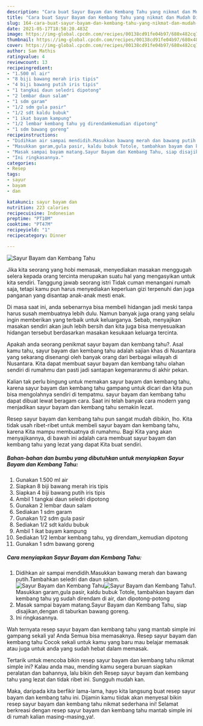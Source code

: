 ```yaml
---
description: "Cara buat Sayur Bayam dan Kembang Tahu yang nikmat dan Mudah Dibuat"
title: "Cara buat Sayur Bayam dan Kembang Tahu yang nikmat dan Mudah Dibuat"
slug: 164-cara-buat-sayur-bayam-dan-kembang-tahu-yang-nikmat-dan-mudah-dibuat
date: 2021-05-17T18:58:20.483Z
image: https://img-global.cpcdn.com/recipes/00138cd91fe04b97/680x482cq70/sayur-bayam-dan-kembang-tahu-foto-resep-utama.jpg
thumbnail: https://img-global.cpcdn.com/recipes/00138cd91fe04b97/680x482cq70/sayur-bayam-dan-kembang-tahu-foto-resep-utama.jpg
cover: https://img-global.cpcdn.com/recipes/00138cd91fe04b97/680x482cq70/sayur-bayam-dan-kembang-tahu-foto-resep-utama.jpg
author: Sam Mathis
ratingvalue: 4
reviewcount: 13
recipeingredient:
- "1.500 ml air"
- "8 biji bawang merah iris tipis"
- "4 biji bawang putih iris tipis"
- "1 tangkai daun seledri dipotong"
- "2 lembar daun salam"
- "1 sdm garam"
- "1/2 sdm gula pasir"
- "1/2 sdt kaldu bubuk"
- "1 ikat bayam kampung"
- "1/2 lembar kembang tahu yg direndamkemudian dipotong"
- "1 sdm bawang goreng"
recipeinstructions:
- "Didihkan air sampai mendidih.Masukkan bawang merah dan bawang putih.Tambahkan seledri dan daun salam."
- "Masukkan garam,gula pasir, kaldu bubuk Totole, tambahkan bayam dan kembang tahu yg sudah direndam di air, dan dipotong-potong"
- "Masak sampai bayam matang.Sayur Bayam dan Kembang Tahu, siap disajikan,dengan di taburkan bawang goreng."
- "Ini ringkasannya."
categories:
- Resep
tags:
- sayur
- bayam
- dan

katakunci: sayur bayam dan 
nutrition: 223 calories
recipecuisine: Indonesian
preptime: "PT10M"
cooktime: "PT47M"
recipeyield: "1"
recipecategory: Dinner

---
```



![Sayur Bayam dan Kembang Tahu](https://img-global.cpcdn.com/recipes/00138cd91fe04b97/680x482cq70/sayur-bayam-dan-kembang-tahu-foto-resep-utama.jpg)

Jika kita seorang yang hobi memasak, menyediakan masakan menggugah selera kepada orang tercinta merupakan suatu hal yang mengasyikan untuk kita sendiri. Tanggung jawab seorang istri Tidak cuman menangani rumah saja, tetapi kamu pun harus menyediakan keperluan gizi terpenuhi dan juga panganan yang disantap anak-anak mesti enak.

Di masa  saat ini, anda sebenarnya bisa membeli hidangan jadi meski tanpa harus susah membuatnya lebih dulu. Namun banyak juga orang yang selalu ingin memberikan yang terbaik untuk keluarganya. Sebab, menyajikan masakan sendiri akan jauh lebih bersih dan kita juga bisa menyesuaikan hidangan tersebut berdasarkan masakan kesukaan keluarga tercinta. 



Apakah anda seorang penikmat sayur bayam dan kembang tahu?. Asal kamu tahu, sayur bayam dan kembang tahu adalah sajian khas di Nusantara yang sekarang disenangi oleh banyak orang dari berbagai wilayah di Nusantara. Kita dapat membuat sayur bayam dan kembang tahu olahan sendiri di rumahmu dan pasti jadi santapan kegemaranmu di akhir pekan.

Kalian tak perlu bingung untuk memakan sayur bayam dan kembang tahu, karena sayur bayam dan kembang tahu gampang untuk dicari dan kita pun bisa mengolahnya sendiri di tempatmu. sayur bayam dan kembang tahu dapat dibuat lewat beragam cara. Saat ini telah banyak cara modern yang menjadikan sayur bayam dan kembang tahu semakin lezat.

Resep sayur bayam dan kembang tahu pun sangat mudah dibikin, lho. Kita tidak usah ribet-ribet untuk membeli sayur bayam dan kembang tahu, karena Kita mampu membuatnya di rumahmu. Bagi Kita yang akan menyajikannya, di bawah ini adalah cara membuat sayur bayam dan kembang tahu yang lezat yang dapat Kita buat sendiri.

<!--inarticleads1-->

##### Bahan-bahan dan bumbu yang dibutuhkan untuk menyiapkan Sayur Bayam dan Kembang Tahu:

1. Gunakan 1.500 ml air
1. Siapkan 8 biji bawang merah iris tipis
1. Siapkan 4 biji bawang putih iris tipis
1. Ambil 1 tangkai daun seledri dipotong
1. Gunakan 2 lembar daun salam
1. Sediakan 1 sdm garam
1. Gunakan 1/2 sdm gula pasir
1. Sediakan 1/2 sdt kaldu bubuk
1. Ambil 1 ikat bayam kampung
1. Sediakan 1/2 lembar kembang tahu, yg direndam,,kemudian dipotong
1. Gunakan 1 sdm bawang goreng




<!--inarticleads2-->

##### Cara menyiapkan Sayur Bayam dan Kembang Tahu:

1. Didihkan air sampai mendidih.Masukkan bawang merah dan bawang putih.Tambahkan seledri dan daun salam.
<img src="https://img-global.cpcdn.com/steps/7a60901832f9f8b1/160x128cq70/sayur-bayam-dan-kembang-tahu-langkah-memasak-1-foto.jpg" alt="Sayur Bayam dan Kembang Tahu"><img src="https://img-global.cpcdn.com/steps/7bc4173fc3e00a34/160x128cq70/sayur-bayam-dan-kembang-tahu-langkah-memasak-1-foto.jpg" alt="Sayur Bayam dan Kembang Tahu">1. Masukkan garam,gula pasir, kaldu bubuk Totole, tambahkan bayam dan kembang tahu yg sudah direndam di air, dan dipotong-potong
1. Masak sampai bayam matang.Sayur Bayam dan Kembang Tahu, siap disajikan,dengan di taburkan bawang goreng.
1. Ini ringkasannya.




Wah ternyata resep sayur bayam dan kembang tahu yang mantab simple ini gampang sekali ya! Anda Semua bisa memasaknya. Resep sayur bayam dan kembang tahu Cocok sekali untuk kamu yang baru mau belajar memasak atau juga untuk anda yang sudah hebat dalam memasak.

Tertarik untuk mencoba bikin resep sayur bayam dan kembang tahu nikmat simple ini? Kalau anda mau, mending kamu segera buruan siapkan peralatan dan bahannya, lalu bikin deh Resep sayur bayam dan kembang tahu yang lezat dan tidak ribet ini. Sungguh mudah kan. 

Maka, daripada kita berfikir lama-lama, hayo kita langsung buat resep sayur bayam dan kembang tahu ini. Dijamin kamu tiidak akan menyesal bikin resep sayur bayam dan kembang tahu nikmat sederhana ini! Selamat berkreasi dengan resep sayur bayam dan kembang tahu mantab simple ini di rumah kalian masing-masing,ya!.

